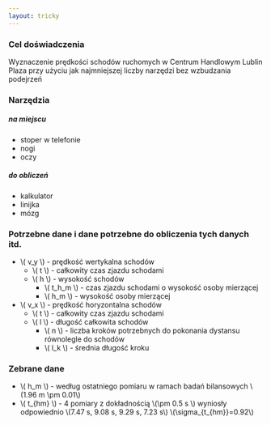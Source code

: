 ```yaml
---
layout: tricky
---
```

### Cel doświadczenia

Wyznaczenie prędkości schodów ruchomych w Centrum Handlowym Lublin Plaza przy użyciu jak najmniejszej liczby narzędzi bez wzbudzania podejrzeń

### Narzędzia

##### na miejscu

- stoper w telefonie
- nogi
- oczy

##### do obliczeń

- kalkulator
- linijka
- mózg

### Potrzebne dane i dane potrzebne do obliczenia tych danych itd.

- \\( v_y \\) - prędkość wertykalna schodów
  - \\( t \\) - całkowity czas zjazdu schodami
  - \\( h \\) - wysokość schodów
    - \\( t_h_m \\) - czas zjazdu schodami o wysokość osoby mierzącej
    - \\( h_m \\) - wysokość osoby mierzącej
- \\( v_x \\) - prędkość horyzontalna schodów
  - \\( t \\) - całkowity czas zjazdu schodami
  - \\( l \\) - długość całkowita schodów
    - \\( n \\) - liczba kroków potrzebnych do pokonania dystansu równolegle do schodów
    - \\( l_k \\) - średnia długość kroku

### Zebrane dane

- \\( h_m \\) - według ostatniego pomiaru w ramach badań bilansowych \\(1.96 m \pm 0.01\\)
- \\( t_{hm} \\) - 4 pomiary z dokładnością \\(\pm 0.5 s \\) wyniosły odpowiednio \\(7.47 s, 9.08 s, 9.29 s, 7.23 s\\) \\(\sigma_{t_{hm}}=0.92\\)
